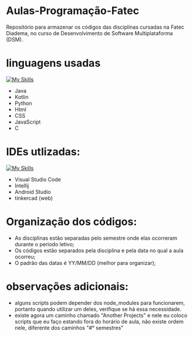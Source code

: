 # Aulas-Programação-Fatec
 Repositório para armazenar os códigos das disciplinas cursadas na Fatec Diadema, no curso de Desenvolvimento de Software Multiplataforma (DSM).

# linguagens usadas
[![My Skills](https://skillicons.dev/icons?i=java,kotlin,python,html,css,js,c&theme=light&perline=4)](https://skillicons.dev)
- Java
- Kotlin
- Python
- Html
- CSS
- JavaScript
- C

# IDEs utlizadas:
[![My Skills](https://skillicons.dev/icons?i=vscode,idea,androidstudio)](https://skillicons.dev)
- Visual Studio Code
- Intellij
- Android Studio
- tinkercad (web)

# Organização dos códigos:
- As disciplinas estão separadas pelo semestre onde elas ocorreram durante o periodo letivo;
- Os códigos estão separados pela disciplina e pela data no qual a aula ocorreu;
- O padrão das datas é YY/MM/DD (melhor para organizar);

# observações adicionais:
- alguns scripts podem depender dos node_modules para funcionarem, portanto quando utilizar um deles, verifique se há essa necessidade.
- existe agora um caminho chamado "Another Projects" e nele eu coloco scripts que eu faço estando fora do horário de aula, não existe ordem nele, diferente dos caminhos "#° semestres"
